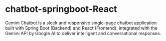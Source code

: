 # chatbot-springboot-React
Gemini Chatbot is a sleek and responsive single-page chatbot application built with Spring Boot (Backend) and React (Frontend), integrated with the Gemini API by Google AI to deliver intelligent and conversational responses.
